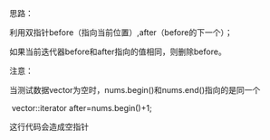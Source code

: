 思路：

利用双指针before（指向当前位置）,after（before的下一个）；

如果当前迭代器before和after指向的值相同，则删除before。

注意：

当测试数据vector为空时，nums.begin()和nums.end()指向的是同一个

​	vector<int>::iterator  after=nums.begin()+1;

这行代码会造成空指针

